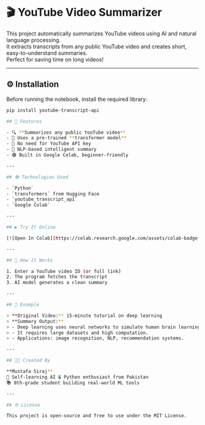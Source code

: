# 🎬 YouTube Video Summarizer

This project automatically summarizes YouTube videos using AI and natural language processing.  
It extracts transcripts from any public YouTube video and creates short, easy-to-understand summaries.  
Perfect for saving time on long videos!

---

## ⚙️ Installation

Before running the notebook, install the required library:

```bash
pip install youtube-transcript-api

## 🚀 Features

- 🔍 **Summarizes any public YouTube video**
- 🤖 Uses a pre-trained **transformer model**
- 📜 No need for YouTube API key
- 🧠 NLP-based intelligent summary
- 🟢 Built in Google Colab, beginner-friendly

---

## 🛠️ Technologies Used

- `Python`
- `transformers` from Hugging Face
- `youtube_transcript_api`
- `Google Colab`

---

## ▶️ Try It Online

[![Open In Colab](https://colab.research.google.com/assets/colab-badge.svg)](https://colab.research.google.com/drive/1zU4VYCa9j8qFCzgLEqib-eglHzErjTRm?usp=sharing)

---

## 🧪 How It Works

1. Enter a YouTube video ID (or full link)
2. The program fetches the transcript
3. AI model generates a clean summary

---

## 📌 Example

> **Original Video:** 15-minute tutorial on deep learning  
> **Summary Output:**  
> - Deep learning uses neural networks to simulate human brain learning.  
> - It requires large datasets and high computation.  
> - Applications: image recognition, NLP, recommendation systems.

---

## 👨‍💻 Created By

**Mustafa Siraj**  
🧠 Self-learning AI & Python enthusiast from Pakistan  
📚 8th-grade student building real-world ML tools

---

## 🌐 License

This project is open-source and free to use under the MIT License.

